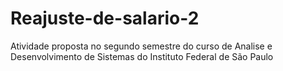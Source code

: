 # Reajuste-de-salario-2
Atividade proposta no segundo semestre do curso de Analise e Desenvolvimento de Sistemas do Instituto Federal de São Paulo
